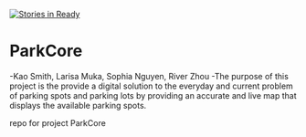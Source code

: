 [![Stories in Ready](https://badge.waffle.io/asu-cis-capstone/ParkCore.png?label=ready&title=Ready)](https://waffle.io/asu-cis-capstone/ParkCore)
# ParkCore

-Kao Smith, Larisa Muka, Sophia Nguyen, River Zhou
-The purpose of this project is the provide a digital solution to the everyday and current problem of parking spots and parking lots by providing an accurate and live map that displays the available parking spots.

repo for project ParkCore
